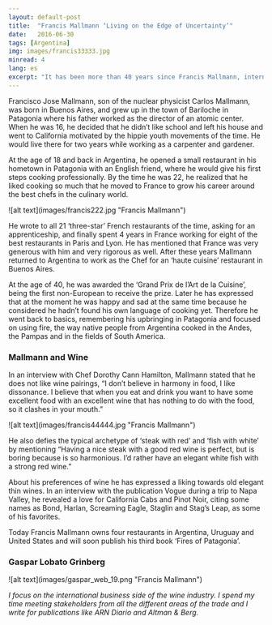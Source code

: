 ```yaml
---
layout: default-post
title:  "Francis Mallmann ‘Living on the Edge of Uncertainty’"
date:   2016-06-30
tags: [Argentina]
img: images/francis33333.jpg
minread: 4
lang: es
excerpt: "It has been more than 40 years since Francis Mallmann, internationally renowned chef, opened his first restaurant. Today he is recognized by many of his colleagues as the best Argentine chef, and among the top chefs in the world." 
---
```


Francisco Jose Mallmann, son of the nuclear physicist Carlos Mallmann, was born in Buenos Aires, and grew up in the town of Bariloche in Patagonia where his father worked as the director of an atomic center. When he was 16, he decided that he didn’t like school and left his house and went to California motivated by the hippie youth movements of the time. He would live there for two years while working as a carpenter and gardener.

At the age of 18 and back in Argentina, he opened a small restaurant in his hometown in Patagonia with an English friend, where he would give his first steps cooking professionally. By the time he was 22, he realized that he liked cooking so much that he moved to France to grow his career around the best chefs in the culinary world.

<span class="imgleft">
![alt text](images/francis222.jpg "Francis Mallmann")
</span>

He wrote to all 21 ‘three-star’ French restaurants of the time, asking for an apprenticeship, and finally spent 4 years in France working for eight of the best restaurants in Paris and Lyon. He has mentioned that France was very generous with him and very rigorous as well. After these years Mallmann returned to Argentina to work as the Chef for an ‘haute cuisine’ restaurant in Buenos Aires.

At the age of 40, he was awarded the ‘Grand Prix de l’Art de la Cuisine’, being the first non-European to receive the prize. Later he has expressed that at the moment he was happy and sad at the same time because he considered he hadn’t found his own language of cooking yet. Therefore he went back to basics, remembering his upbringing in Patagonia and focused on using fire, the way native people from Argentina cooked in the Andes, the Pampas and in the fields of South America.

### Mallmann and Wine

In an interview with Chef Dorothy Cann Hamilton, Mallmann stated that he does not like wine pairings, “I don’t believe in harmony in food, I like dissonance. I believe that when you eat and drink you want to have some excellent food with an excellent wine that has nothing to do with the food, so it clashes in your mouth.”

<span class="imgleft">
![alt text](images/francis44444.jpg "Francis Mallmann")
</span>

He also defies the typical archetype of ‘steak with red’ and ‘fish with white’ by mentioning “Having a nice steak with a good red wine is perfect, but is boring because is so harmonious. I’d rather have an elegant white fish with a strong red wine.”

About his preferences of wine he has expressed a liking towards old elegant thin wines. In an interview with the publication Vogue during a trip to Napa Valley, he revealed a love for California Cabs and Pinot Noir, citing some names as Bond, Harlan, Screaming Eagle, Staglin and Stag’s Leap, as some of his favorites.

Today Francis Mallmann owns four restaurants in Argentina, Uruguay and United States and will soon publish his third book ‘Fires of Patagonia’.

### Gaspar Lobato Grinberg

<span class="imgpp"> 
![alt text](images/gaspar_web_19.png "Francis Mallmann") 
</span>

*I focus on the international business side of the wine industry. I spend my time meeting stakeholders from all the different areas of the trade and I write for publications like ARN Diario and Altman & Berg.*



